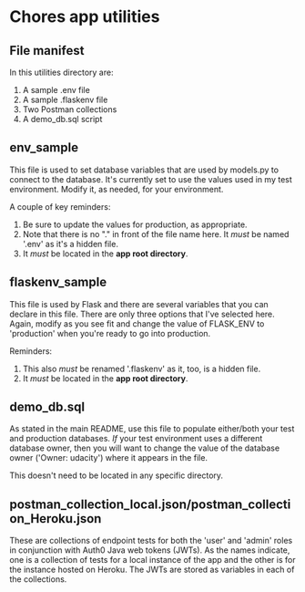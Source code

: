 # Chores app utilities
## File manifest
In this utilities directory are:

1. A sample .env file
1. A sample .flaskenv file
1. Two Postman collections
1. A demo_db.sql script

## env_sample
This file is used to set database variables that are used by models.py to connect to the database. It's currently set to use the values used in my test environment. Modify it, as needed, for your environment.

A couple of key reminders:
1. Be sure to update the values for production, as appropriate.
1. Note that there is no "." in front of the file name here. It _must_ be named '.env' as it's a hidden file.
1. It _must_ be located in the **app root directory**.

## flaskenv_sample
This file is used by Flask and there are several variables that you can declare in this file. There are only three options that I've selected here. Again, modify as you see fit and change the value of FLASK_ENV to 'production' when you're ready to go into production.

 Reminders:
 1. This also _must_ be renamed '.flaskenv' as it, too, is a hidden file.
 1. It _must_ be located in the **app root directory**.

 ## demo_db.sql
 As stated in the main README, use this file to populate either/both your test and production databases. _If_ your test environment uses a different database owner, then you will want to change the value of the database owner ('Owner: udacity') where it appears in the file.

 This doesn't need to be located in any specific directory.

 ## postman_collection_local.json/postman_collection_Heroku.json
These are collections of endpoint tests for both the 'user' and 'admin' roles in conjunction with Auth0 Java web tokens (JWTs). As the names indicate, one is a collection of tests for a local instance of the app and the other is for the instance hosted on Heroku. The JWTs are stored as variables in each of the collections.
